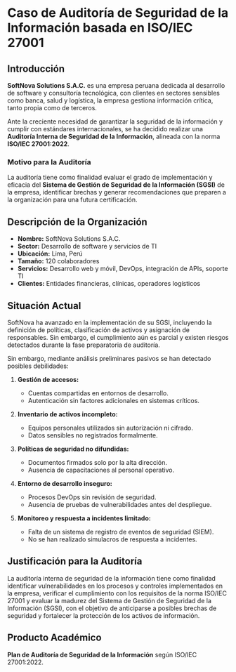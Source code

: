# Caso de Auditoría de Seguridad de la Información basada en ISO/IEC 27001

## Introducción

**SoftNova Solutions S.A.C.** es una empresa peruana dedicada al desarrollo de software y consultoría tecnológica, con clientes en sectores sensibles como banca, salud y logística, la empresa gestiona información crítica, tanto propia como de terceros.

Ante la creciente necesidad de garantizar la seguridad de la información y cumplir con estándares internacionales, se ha decidido realizar una **Auditoría Interna de Seguridad de la Información**, alineada con la norma **ISO/IEC 27001:2022**.

### Motivo para la Auditoría

La auditoría tiene como finalidad evaluar el grado de implementación y eficacia del **Sistema de Gestión de Seguridad de la Información (SGSI)** de la empresa, identificar brechas y generar recomendaciones que preparen a la organización para una futura certificación.

## Descripción de la Organización

- **Nombre:** SoftNova Solutions S.A.C.
- **Sector:** Desarrollo de software y servicios de TI
- **Ubicación:** Lima, Perú
- **Tamaño:** 120 colaboradores
- **Servicios:** Desarrollo web y móvil, DevOps, integración de APIs, soporte TI
- **Clientes:** Entidades financieras, clínicas, operadores logísticos

## Situación Actual

SoftNova ha avanzado en la implementación de su SGSI, incluyendo la definición de políticas, clasificación de activos y asignación de responsables. Sin embargo, el cumplimiento aún es parcial y existen riesgos detectados durante la fase preparatoria de auditoría.

Sin embargo, mediante análisis preliminares pasivos se han detectado posibles debilidades:

1. **Gestión de accesos:**
   - Cuentas compartidas en entornos de desarrollo.
   - Autenticación sin factores adicionales en sistemas críticos.

2. **Inventario de activos incompleto:**
   - Equipos personales utilizados sin autorización ni cifrado.
   - Datos sensibles no registrados formalmente.

3. **Políticas de seguridad no difundidas:**
   - Documentos firmados solo por la alta dirección.
   - Ausencia de capacitaciones al personal operativo.

4. **Entorno de desarrollo inseguro:**
   - Procesos DevOps sin revisión de seguridad.
   - Ausencia de pruebas de vulnerabilidades antes del despliegue.

5. **Monitoreo y respuesta a incidentes limitado:**
   - Falta de un sistema de registro de eventos de seguridad (SIEM).
   - No se han realizado simulacros de respuesta a incidentes.

## Justificación para la Auditoría

La auditoría interna de seguridad de la información tiene como finalidad identificar vulnerabilidades en los procesos y controles implementados en la empresa, verificar el cumplimiento con los requisitos de la norma ISO/IEC 27001 y evaluar la madurez del Sistema de Gestión de Seguridad de la Información (SGSI), con el objetivo de anticiparse a posibles brechas de seguridad y fortalecer la protección de los activos de información.


## Producto Académico

**Plan de Auditoría de Seguridad de la Información** según ISO/IEC 27001:2022.

